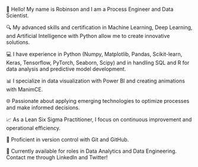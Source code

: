 🚀 Hello! My name is Robinson and I am a Process Engineer and Data Scientist.

🔍 My advanced skills and certification in Machine Learning, Deep Learning, and Artificial Intelligence with Python allow me to create innovative solutions.

💻 I have experience in Python (Numpy, Matplotlib, Pandas, Scikit-learn, Keras, Tensorflow, PyTorch, Seaborn, Scipy) and in handling SQL and R for data analysis and predictive model development.

📊 I specialize in data visualization with Power BI and creating animations with ManimCE.

🌐 Passionate about applying emerging technologies to optimize processes and make informed decisions.

📈 As a Lean Six Sigma Practitioner, I focus on continuous improvement and operational efficiency.

🏦 Proficient in version control with Git and GitHub.

💼 Currently available for roles in Data Analytics and Data Engineering. Contact me through LinkedIn and Twitter!


